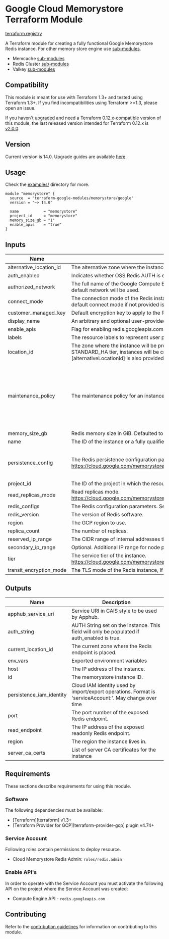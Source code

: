 # Google Cloud Memorystore Terraform Module
[terraform registry](https://registry.terraform.io/modules/terraform-google-modules/memorystore/google/)

A Terraform module for creating a fully functional Google Memorystore Redis instance. For other memory store engine use [sub-modules](https://github.com/terraform-google-modules/terraform-google-memorystore/tree/master/modules).

- Memcache [sub-modules](https://github.com/terraform-google-modules/terraform-google-memorystore/tree/master/modules/memcache)
- Redis Cluster [sub-modules](https://github.com/terraform-google-modules/terraform-google-memorystore/tree/master/modules/redis-cluster)
- Valkey [sub-modules](https://github.com/terraform-google-modules/terraform-google-memorystore/tree/master/modules/valkey)

## Compatibility
This module is meant for use with Terraform 1.3+ and tested using Terraform 1.3+. If you find incompatibilities using Terraform >=1.3, please open an issue.

If you haven't [upgraded](https://www.terraform.io/upgrade-guides/0-13.html) and need a Terraform
0.12.x-compatible version of this module, the last released version intended for Terraform 0.12.x is [v2.0.0](https://registry.terraform.io/modules/terraform-google-modules/-memorystore/google/v2.0.0).

## Version

Current version is 14.0. Upgrade guides are available [here](https://github.com/terraform-google-modules/terraform-google-memorystore/tree/main/docs)

## Usage

Check the [examples/](https://github.com/terraform-google-modules/terraform-google-memorystore/tree/master/examples) directory for more.

```hcl
module "memorystore" {
  source  = "terraform-google-modules/memorystore/google"
  version = "~> 14.0"

  name           = "memorystore"
  project_id     = "memorystore"
  memory_size_gb = "1"
  enable_apis    = "true"
}
```

<!-- BEGINNING OF PRE-COMMIT-TERRAFORM DOCS HOOK -->
## Inputs

| Name | Description | Type | Default | Required |
|------|-------------|------|---------|:--------:|
| alternative\_location\_id | The alternative zone where the instance will be provisioned. | `string` | `null` | no |
| auth\_enabled | Indicates whether OSS Redis AUTH is enabled for the instance. If set to true AUTH is enabled on the instance. | `bool` | `false` | no |
| authorized\_network | The full name of the Google Compute Engine network to which the instance is connected. If left unspecified, the default network will be used. | `string` | `null` | no |
| connect\_mode | The connection mode of the Redis instance. Can be either DIRECT\_PEERING or PRIVATE\_SERVICE\_ACCESS. The default connect mode if not provided is DIRECT\_PEERING. | `string` | `null` | no |
| customer\_managed\_key | Default encryption key to apply to the Redis instance. Defaults to null (Google-managed). | `string` | `null` | no |
| display\_name | An arbitrary and optional user-provided name for the instance. | `string` | `null` | no |
| enable\_apis | Flag for enabling redis.googleapis.com in your project | `bool` | `true` | no |
| labels | The resource labels to represent user provided metadata. | `map(string)` | `null` | no |
| location\_id | The zone where the instance will be provisioned. If not provided, the service will choose a zone for the instance. For STANDARD\_HA tier, instances will be created across two zones for protection against zonal failures. If [alternativeLocationId] is also provided, it must be different from [locationId]. | `string` | `null` | no |
| maintenance\_policy | The maintenance policy for an instance. | <pre>object({<br>    description = optional(string)<br>    day         = string<br>    start_time = object({<br>      hours   = number<br>      minutes = number<br>      seconds = number<br>      nanos   = number<br>    })<br>  })</pre> | `null` | no |
| memory\_size\_gb | Redis memory size in GiB. Defaulted to 1 GiB | `number` | `1` | no |
| name | The ID of the instance or a fully qualified identifier for the instance. | `string` | n/a | yes |
| persistence\_config | The Redis persistence configuration parameters. https://cloud.google.com/memorystore/docs/redis/reference/rest/v1/projects.locations.instances#persistenceconfig | <pre>object({<br>    persistence_mode    = string<br>    rdb_snapshot_period = string<br>  })</pre> | `null` | no |
| project\_id | The ID of the project in which the resource belongs to. | `string` | n/a | yes |
| read\_replicas\_mode | Read replicas mode. https://cloud.google.com/memorystore/docs/redis/reference/rest/v1/projects.locations.instances#readreplicasmode | `string` | `"READ_REPLICAS_DISABLED"` | no |
| redis\_configs | The Redis configuration parameters. See [more details](https://cloud.google.com/memorystore/docs/redis/reference/rest/v1/projects.locations.instances#Instance.FIELDS.redis_configs) | `map(any)` | `{}` | no |
| redis\_version | The version of Redis software. | `string` | `null` | no |
| region | The GCP region to use. | `string` | n/a | yes |
| replica\_count | The number of replicas. | `number` | `null` | no |
| reserved\_ip\_range | The CIDR range of internal addresses that are reserved for this instance. | `string` | `null` | no |
| secondary\_ip\_range | Optional. Additional IP range for node placement. Required when enabling read replicas on an existing instance. | `string` | `null` | no |
| tier | The service tier of the instance. https://cloud.google.com/memorystore/docs/redis/reference/rest/v1/projects.locations.instances#Tier | `string` | `"STANDARD_HA"` | no |
| transit\_encryption\_mode | The TLS mode of the Redis instance, If not provided, TLS is enabled for the instance. | `string` | `"SERVER_AUTHENTICATION"` | no |

## Outputs

| Name | Description |
|------|-------------|
| apphub\_service\_uri | Service URI in CAIS style to be used by Apphub. |
| auth\_string | AUTH String set on the instance. This field will only be populated if auth\_enabled is true. |
| current\_location\_id | The current zone where the Redis endpoint is placed. |
| env\_vars | Exported environment variables |
| host | The IP address of the instance. |
| id | The memorystore instance ID. |
| persistence\_iam\_identity | Cloud IAM identity used by import/export operations. Format is 'serviceAccount:'. May change over time |
| port | The port number of the exposed Redis endpoint. |
| read\_endpoint | The IP address of the exposed readonly Redis endpoint. |
| region | The region the instance lives in. |
| server\_ca\_certs | List of server CA certificates for the instance |

<!-- END OF PRE-COMMIT-TERRAFORM DOCS HOOK -->

## Requirements

These sections describe requirements for using this module.

### Software

The following dependencies must be available:

- [Terraform][terraform] v1.3+
- [Terraform Provider for GCP][terraform-provider-gcp] plugin v4.74+

### Service Account

Following roles contain permissions to deploy resource.

- Cloud Memorystore Redis Admin: `roles/redis.admin`

### Enable API's
In order to operate with the Service Account you must activate the following API on the project where the Service Account was created:

- Compute Engine API - `redis.googleapis.com`

## Contributing

Refer to the [contribution guidelines](./CONTRIBUTING.md) for information on contributing to this module.
